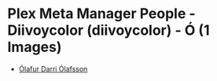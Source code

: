 # Plex Meta Manager People - Diivoycolor (diivoycolor) - Ó (1 Images)

* [Ólafur Darri Ólafsson](https://raw.githubusercontent.com/meisnate12/Plex-Meta-Manager-People-diivoycolor/master/Ó/Images/%C3%93lafur%20Darri%20%C3%93lafsson.jpg)